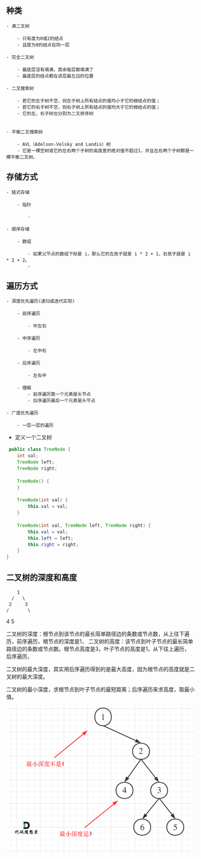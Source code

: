 ## 种类

    - 满二叉树

        - 只有度为0或2的结点
        - 且度为0的结点在同一层

    - 完全二叉树

        - 最底层没有填满，其余每层都填满了
        - 最底层的结点都在该层最左边的位置

    - 二叉搜索树

        - 若它的左子树不空，则左子树上所有结点的值均小于它的根结点的值；
        - 若它的右子树不空，则右子树上所有结点的值均大于它的根结点的值；
        - 它的左、右子树也分别为二叉排序树


    - 平衡二叉搜索树

        - AVL（Adelson-Velsky and Landis）树
        - 它是一棵空树或它的左右两个子树的高度差的绝对值不超过1，并且左右两个子树都是一棵平衡二叉树。

## 存储方式

    - 链式存储

        - 指针

            -

    - 顺序存储

        - 数组

            - 如果父节点的数组下标是 i，那么它的左孩子就是 i * 2 + 1，右孩子就是 i * 2 + 2。
            -
## 遍历方式

    - 深度优先遍历(递归或迭代实现)

        - 前序遍历

            - 中左右

        - 中序遍历

            - 左中右

        - 后序遍历

            - 左右中

        - 理解
            - 前序遍历第一个元素是头节点
            - 后序遍历最后一个元素是头节点

    - 广度优先遍历

        - 一层一层的遍历

- 定义一个二叉树
```java
 public class TreeNode {
    int val;
    TreeNode left;
    TreeNode right;

    TreeNode() {
    }

    TreeNode(int val) {
        this.val = val;
    }

    TreeNode(int val, TreeNode left, TreeNode right) {
        this.val = val;
        this.left = left;
        this.right = right;
    }
}

```

## 二叉树的深度和高度
        1
      /   \
     2     3
    /       \
   4         5
   
二叉树的深度：根节点到该节点的最长简单路径边的条数或节点数，从上往下遍历，前序遍历，根节点的深度是1， 
二叉树的高度：该节点到叶子节点的最长简单路径边的条数或节点数。根节点高度是3，叶子节点的高度是1，从下往上遍历，后序遍历，

二叉树的最大深度，其实用后序遍历得到的是最大高度，因为根节点的高度就是二叉树的最大深度。


二叉树的最小深度，求根节点到叶子节点的最短距离；后序遍历来求高度，取最小值。


![111.二叉树的最小深度.png](111.%E4%BA%8C%E5%8F%89%E6%A0%91%E7%9A%84%E6%9C%80%E5%B0%8F%E6%B7%B1%E5%BA%A6.png)

